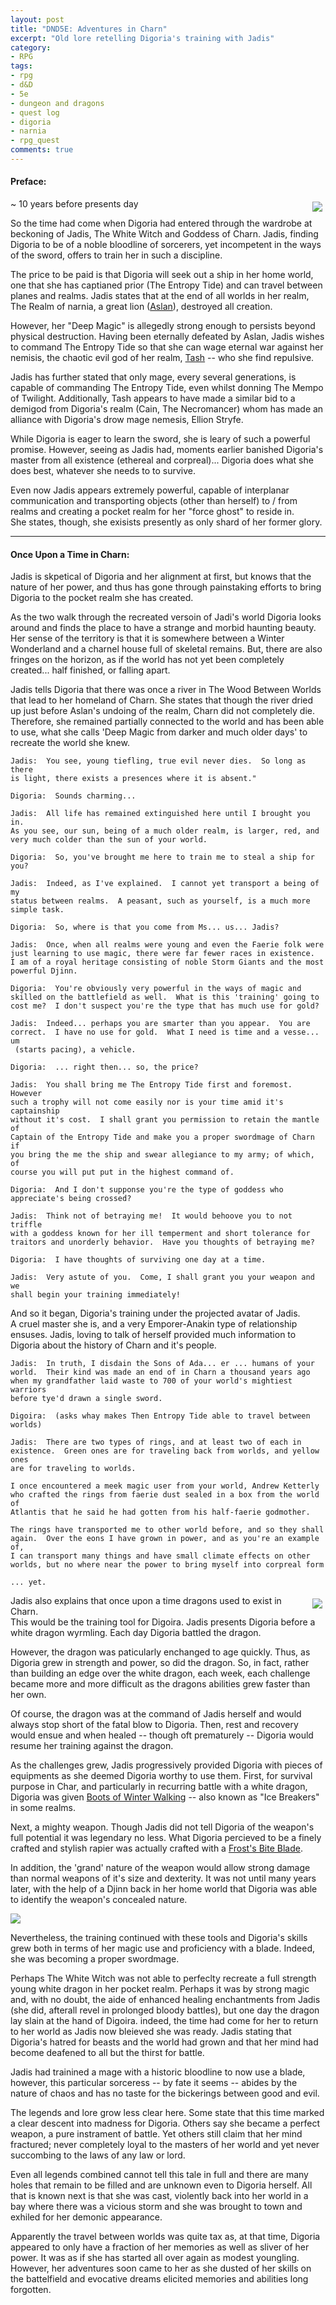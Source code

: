 ```yaml
---
layout: post
title: "DND5E: Adventures in Charn"
excerpt: "Old lore retelling Digoria's training with Jadis"
category:
- RPG
tags:
- rpg
- d&D
- 5e
- dungeon and dragons
- quest log
- digoria
- narnia
- rpg_quest
comments: true
---
```


#### Preface:

<a href="http://de.narnia.wikia.com/wiki/Datei:Jadis_9.jpg"><img src="/images/dnd/Jadis_2.jpg" style="max-width: 50%; height: auto; float: right; margin: 5px"></a>

~ 10 years before presents day

So the time had come when Digoria had entered through the wardrobe at 
beckoning of Jadis, The White Witch and Goddess of Charn.  Jadis, 
finding Digoria to be of a noble bloodline of sorcerers, yet incompetent 
in the ways of the sword, offers to train her in such a discipline. 
 
The price to be paid is that Digoria will seek out a ship in her home 
world, one that she has captianed prior (The Entropy Tide) and can 
travel between planes and realms.  Jadis states that at the end of all 
worlds in her realm, The Realm of narnia, a great lion ([Aslan](http://narnia.wikia.com/wiki/Aslan)), 
destroyed all creation.  

However, her "Deep Magic" is allegedly strong enough to persists beyond 
physical destruction.  Having been eternally defeated by Aslan, Jadis 
wishes to command The Entropy Tide so that she can wage eternal war 
against her nemisis, the chaotic evil god of her realm, [Tash](https://narnia.wikia.com/wiki/Tash) -- who she 
find repulsive.  

Jadis has further stated that only mage, every several generations, is 
capable of commanding The Entropy Tide, even whilst donning The Mempo of 
Twilight.  Additionally, Tash appears to have made a similar bid to a 
demigod from Digoria's realm (Cain, The Necromancer) whom has made an 
alliance with Digoria's drow mage nemesis, Ellion Stryfe.

While Digoria is eager to learn the sword, she is leary of such a 
powerful promise.  However, seeing as Jadis had, moments earlier banished 
Digoria's master from all existence (ethereal and corpreal)... Digoria 
does what she does best, whatever she needs to to survive.

Even now Jadis appears extremely powerful, capable of interplanar 
communication and transporting objects (other than herself) to / from 
realms and creating a pocket realm for her "force ghost" to reside in.  
She states, though, she exisists presently as only shard of her former 
glory.

---

#### Once Upon a Time in Charn:

Jadis is skpetical of Digoria and her alignment at first, but knows that 
the nature of her power, and thus has gone through painstaking efforts 
to bring Digoria to the pocket realm she has created.

As the two walk through the recreated versoin of Jadi's world Digoria 
looks around and finds the place to have a strange and morbid haunting 
beauty.  Her sense of the territory is that it is somewhere between a 
Winter Wonderland and a charnel house full of skeletal remains.  But, there 
are also fringes on the horizon, as if the world has not yet been 
completely created... half finished, or falling apart.

Jadis tells Digoria that there was once a river in The Wood Between Worlds 
that lead to her homeland of Charn.  She states that though the river 
dried up just before Aslan's undoing of the realm, Charn did not 
completely die.  Therefore, she remained partially connected to the 
world and has been able to use, what she calls 'Deep Magic from darker 
and much older days' to recreate the world she knew.

~~~
Jadis:  You see, young tiefling, true evil never dies.  So long as there 
is light, there exists a presences where it is absent."

Digoria:  Sounds charming...

Jadis:  All life has remained extinguished here until I brought you in.  
As you see, our sun, being of a much older realm, is larger, red, and 
very much colder than the sun of your world.

Digoria:  So, you've brought me here to train me to steal a ship for you?

Jadis:  Indeed, as I've explained.  I cannot yet transport a being of my 
status between realms.  A peasant, such as yourself, is a much more 
simple task.

Digoria:  So, where is that you come from Ms... us... Jadis?

Jadis:  Once, when all realms were young and even the Faerie folk were 
just learning to use magic, there were far fewer races in existence.  
I am of a royal heritage consisting of noble Storm Giants and the most 
powerful Djinn.

Digoria:  You're obviously very powerful in the ways of magic and 
skilled on the battlefield as well.  What is this 'training' going to 
cost me?  I don't suspect you're the type that has much use for gold?

Jadis:  Indeed... perhaps you are smarter than you appear.  You are 
correct.  I have no use for gold.  What I need is time and a vesse... um
 (starts pacing), a vehicle.

Digoria:  ... right then... so, the price?

Jadis:  You shall bring me The Entropy Tide first and foremost.  However 
such a trophy will not come easily nor is your time amid it's captainship 
without it's cost.  I shall grant you permission to retain the mantle of 
Captain of the Entropy Tide and make you a proper swordmage of Charn if 
you bring the me the ship and swear allegiance to my army; of which, of 
course you will put put in the highest command of.

Digoria:  And I don't supponse you're the type of goddess who 
appreciate's being crossed?

Jadis:  Think not of betraying me!  It would behoove you to not triffle 
with a goddess known for her ill temperment and short tolerance for 
traitors and unorderly behavior.  Have you thoughts of betraying me?

Digoria:  I have thoughts of surviving one day at a time.

Jadis:  Very astute of you.  Come, I shall grant you your weapon and we 
shall begin your training immediately!
~~~

And so it began, Digoria's training under the projected avatar of Jadis.  
A cruel master she is, and a very Emporer-Anakin type of relationship 
ensuses.  Jadis, loving to talk of herself provided much information to 
Digoria about the history of Charn and it's people.

~~~
Jadis:  In truth, I disdain the Sons of Ada... er ... humans of your 
world.  Their kind was made an end of in Charn a thousand years ago 
when my grandfather laid waste to 700 of your world's mightiest warriors 
before tye'd drawn a single sword.

Digoira:  (asks whay makes Then Entropy Tide able to travel between worlds)

Jadis:  There are two types of rings, and at least two of each in 
existence.  Green ones are for traveling back from worlds, and yellow ones 
are for traveling to worlds.  

I once encountered a meek magic user from your world, Andrew Ketterly 
who crafted the rings from faerie dust sealed in a box from the world of 
Atlantis that he said he had gotten from his half-faerie godmother.

The rings have transported me to other world before, and so they shall 
again.  Over the eons I have grown in power, and as you're an example of, 
I can transport many things and have small climate effects on other 
worlds, but no where near the power to bring myself into corpreal form

... yet.
~~~

<a href="https://imgur.com/xqtvk8q"><img src="/images/dnd/digoria-training-with-jadis.jpg" style="max-width: 30%; height: auto; float: right; margin: 5px"></a>

Jadis also explains that once upon a time dragons used to exist in Charn.  
This would be the training tool for Digoira.  Jadis presents Digoria 
before a white dragon wyrmling.  Each day Digoria battled the dragon.

However, the dragon was paticularly enchanged to age quickly.  Thus, as 
Digoria grew in strength and power, so did the dragon.  So, in fact, rather 
than building an edge over the white dragon, each week, each challenge 
became more and more difficult as the dragons abilities grew faster than 
her own.

Of course, the dragon was at the command of Jadis herself and would always 
stop short of the fatal blow to Digoria.  Then, rest and recovery would 
ensue and when healed -- though oft prematurely -- Digoria would resume 
her training against the dragon.

As the challenges grew, Jadis progressively provided Digoria with pieces 
of equipments as she deemed Digoria worthy to use them.  First, for 
survival purpose in Char, and particularly in recurring battle with a 
white dragon, Digoria was given [Boots of Winter Walking](https://open5e.com/equipment/magic-items/boots-of-the-winterlands.html) -- also known as "Ice Breakers" in some realms.

Next, a mighty weapon.  Though Jadis did not tell Digoria of the weapon's 
full potential it was legendary no less.  What Digoria percieved to be a 
finely crafted and stylish rapier was actually crafted with a [Frost's Bite Blade](https://www.dandwiki.com/wiki/Frost%27s_Bite_(5e_Equipment)).

In addition, the 'grand' nature of the weapon would allow strong damage 
than normal weapons of it's size and dexterity.  It was not until many 
years later, with the help of a Djinn back in her home world that Digoria 
was able to identify the weapon's concealed nature.  

<a href="http://img03.deviantart.net/6a96/i/2013/340/4/6/white_dragon_by_deskridge-d6wy6cj.jpg"><img src="/images/dnd/whitedragon-young.jpg" style="max-width: 100%; height: auto"></a>

Nevertheless, the training continued with these tools and Digoria's skills 
grew both in terms of her magic use and proficiency with a blade.  Indeed, 
she was becoming a proper swordmage.

Perhaps The White Witch was not able to perfeclty recreate a full strength 
young white dragon in her pocket realm.  Perhaps it was by strong magic 
and, with no doubt, the aide of enhanced healing enchantments from Jadis 
(she did, afterall revel in prolonged bloody battles), but one day the 
dragon lay slain at the hand of Digoira.  indeed, the time had come for 
her to return to her world as Jadis now bleieved she was ready.  Jadis 
stating that Digoria's hatred for beasts and the world had grown and 
that her mind had become deafened to all but the thirst for battle. 

Jadis had trainined a mage with a historic bloodline to now use a blade, 
however, this particular sorceress -- by fate it seems -- abides by the 
nature of chaos and has no taste for the bickerings between good and evil.

The legends and lore grow less clear here.  Some state that this time marked 
a clear descent into madness for Digoria.  Others say she became a perfect 
weapon, a pure instrament of battle.  Yet others still claim that her mind 
fractured; never completely loyal to the masters of her world and yet never 
succombing to the laws of any law or lord.

Even all legends combined cannot tell this tale in full and there are many 
holes that remain to be filled and are unknown even to Digoria herself.  All that is known next is that she was cast, violently back into her world 
in a bay where there was a vicious storm and she was brought to town and 
exhiled for her demonic appearance.

Apparently the travel between worlds was quite tax as, at that time, Digoria 
appeared to only have a fraction of her memories as well as sliver of her power.
It was as if she has started all over again as modest youngling.  However, her 
adventures soon came to her as she dusted of her skills on the battelfield 
and evocative dreams elicited memories and abilities long forgotten.
